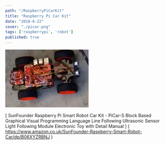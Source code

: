 ```yaml
---
path: "/RaspberryPiCarKit"
title: "Raspberry Pi Car Kit"
date: "2018-6-22"
cover: "./picar.png"
tags: ['raspberrypi', 'robot']
published: true
---
```


![Raspberry PiCar](./picar.png)



[ SunFounder Raspberry Pi Smart Robot Car Kit - PiCar-S Block Based Graphical Visual Programming Language Line Following Ultrasonic Sensor Light Following Module Electronic Toy with Detail Manual ] ( https://www.amazon.co.uk/SunFounder-Raspberry-Smart-Robot-Car/dp/B06XYZRBNJ )